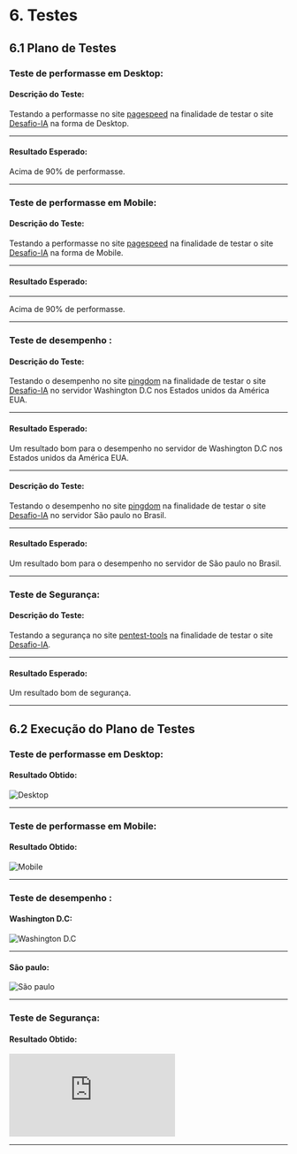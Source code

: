 # 6. Testes
## 6.1 Plano de Testes
### Teste de performasse em Desktop:
#### Descrição do Teste:
Testando a performasse no site [pagespeed](https://developers.google.com/speed/pagespeed/insights) na finalidade de testar o site [Desafio-IA](https://guimaraesprogramador.github.io/desafio-IA/) na forma de Desktop.
***
#### Resultado Esperado:
Acima de 90% de performasse.
***
### Teste de performasse em Mobile:
#### Descrição do Teste:
Testando a performasse no site [pagespeed](https://developers.google.com/speed/pagespeed/insights) na finalidade de testar o site [Desafio-IA](https://guimaraesprogramador.github.io/desafio-IA/) na forma de  Mobile.
***
#### Resultado Esperado:
***
Acima de 90% de performasse.
***
### Teste de desempenho :
#### Descrição do Teste:
Testando o desempenho no site [pingdom](https://tools.pingdom.com/) na finalidade de testar o site [Desafio-IA](https://guimaraesprogramador.github.io/desafio-IA/) no servidor Washington D.C nos Estados unidos da América EUA.

***
#### Resultado Esperado:
Um resultado bom para o desempenho no servidor de Washington D.C nos Estados unidos da América EUA.
***

#### Descrição do Teste:
Testando o desempenho no site [pingdom](https://tools.pingdom.com/) na finalidade de testar o site [Desafio-IA](https://guimaraesprogramador.github.io/desafio-IA/) no servidor São paulo no Brasil.

***
#### Resultado Esperado:
Um resultado bom para o desempenho no servidor de São paulo no Brasil.

***
### Teste de Segurança:
#### Descrição do Teste:
Testando a segurança no site [pentest-tools](https://pentest-tools.com/website-vulnerability-scanning/website-scanner#) na finalidade de testar o site [Desafio-IA](https://guimaraesprogramador.github.io/desafio-IA/).
***
#### Resultado Esperado:
Um resultado bom de segurança.
***
## 6.2 Execução do Plano de Testes
### Teste de performasse em Desktop:
#### Resultado Obtido:
![Desktop](https://github.com/guimaraesprogramador/desafio-IA/blob/master/imagens/teste%20de%20perfomasse/Desktop%20de%20performasse.png)
***
### Teste de performasse em Mobile:
#### Resultado Obtido:
![Mobile](https://github.com/guimaraesprogramador/desafio-IA/blob/master/imagens/teste%20de%20perfomasse/mobile%20de%20performasse.png)
***
### Teste de desempenho :
####  Washington D.C:
![Washington D.C](https://github.com/guimaraesprogramador/desafio-IA/blob/master/imagens/teste%20de%20velocidade/EUA.png)
***
#### São paulo:
![São paulo](https://github.com/guimaraesprogramador/desafio-IA/blob/master/imagens/teste%20de%20velocidade/S%C3%A3o%20paulo.png)
***
### Teste de Segurança:
#### Resultado Obtido:
![relatório](https://github.com/guimaraesprogramador/desafio-IA/blob/master/imagens/teste%20de%20seguran%C3%A7a/scan_report.pdf)
***